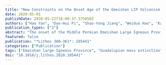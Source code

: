 ```yaml
---
title: "New Constraints on the Onset Age of the Emeishan LIP Volcanism and Implications for the Guadalupian Mass Extinction"
date: 2020-05-01
publishDate: 2020-05-22T16:00:37.375050Z
authors: ["Hao Yan", "Dao-Hui Pi", "Shao-Yong Jiang", "Weiduo Hao", "Kaarel Mänd", "Leslie J. Robbins", "Long Li", "Kurt O. Konhauser"]
publication_types: ["2"]
abstract: "The onset of the Middle Permian Emeishan Large Igneous Province (ELIP), is commonly implicated in the Guadalupian mass extinction, one of the largest Phanerozoic extinction events, yet the contribution of the ELIP to this biotic event remains unresolved because of a lack of appropriate age constraints. In this study, we examined claystone beds overlying the cherty limestone of the Maokou Formation and underlying the flood basalts of the ELIP that were emplaced around the Guadalupian-Lopingian Boundary. Integrated petrographic, mineralogical, elemental, and isotopic features indicate that the studied claystones contain significant components from mafic volcanic ash that was likely associated with the emplacement of the ELIP. Zircons from the claystones yield UPb ages of ~ 262.5~Ma, which predates the subaerial eruptive phase of the ELIP (259.1–260.4~Ma), but is comparable to the J. altudaensis conodont biostratigraphic zone (~ 263~Ma, Middle Capitanian Stage) which is contemporaneous with the emplacement of early-stage Emeishan subaqueous pillow basalts and mafic volcaniclastics. Our data provide a crucial new constraint on the lower age limit for the onset of the ELIP, which was likely associated with violent submarine eruptions and thus could have contributed to the loss of marine fauna during the Guadalupian mass extinction."
featured: false
publication: "*Lithos 360–361*: 105441"
categories: ["Publication"]
tags: ["Emeishan large Igneous Province", "Guadalupian mass extinction", "Maokou Formation", "Onset age", "South China"]
doi: "10.1016/j.lithos.2020.105441"
---
```


